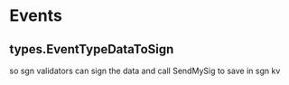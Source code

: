 # Events
## types.EventTypeDataToSign
so sgn validators can sign the data and call SendMySig to save in sgn kv